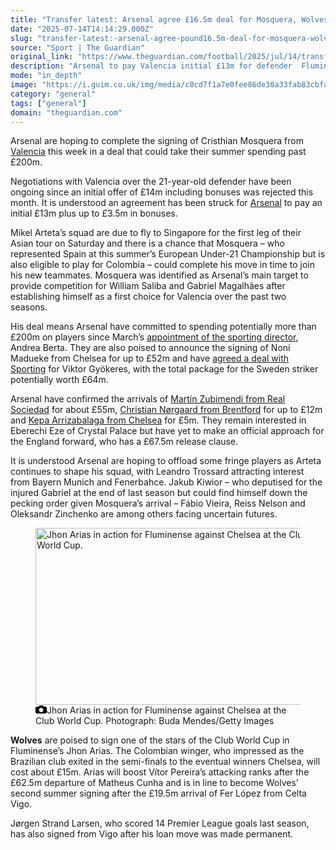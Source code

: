 ```yaml
---
title: "Transfer latest: Arsenal agree £16.5m deal for Mosquera, Wolves poised to sign Arias"
date: "2025-07-14T14:14:29.000Z"
slug: "transfer-latest:-arsenal-agree-pound16.5m-deal-for-mosquera-wolves-poised-to-sign-arias"
source: "Sport | The Guardian"
original_link: "https://www.theguardian.com/football/2025/jul/14/transfer-latest-arsenal-agree-cristhian-mosquera-deal-valencia-wolves-jhon-arias-fluminense"
description: "Arsenal to pay Valencia initial £13m for defender  Fluminense winger Arias impressed at Club World Cup  Arsenal are hoping to complete the signing of Cristhian Mosquera from Valencia this week in a deal that could take their summer spending past £200m. Negotiations with Valencia over the 21-year-old defender have been ongoing since an initial offer of £14m including bonuses was rejected this month. It is understood an agreement has been struck for Arsenal to pay an initial £13m plus up to £3.5m in bonuses.  Continue reading..."
mode: "in_depth"
image: "https://i.guim.co.uk/img/media/c0cd7f1a7e0fee86de30a33fab83cbfa52ee5401/173_101_3028_2423/master/3028.jpg?width=1200&height=630&quality=85&auto=format&fit=crop&overlay-align=bottom%2Cleft&overlay-width=100p&overlay-base64=L2ltZy9zdGF0aWMvb3ZlcmxheXMvdGctZGVmYXVsdC5wbmc&enable=upscale&s=069a2f357eeee9c7c2b75a0c4df4667e"
category: "general"
tags: ["general"]
domain: "theguardian.com"
---
```

<div id="readability-page-1" class="page"><div id="maincontent"><p>Arsenal are hoping to complete the signing of Cristhian Mosquera from <a href="https://www.theguardian.com/football/valencia" data-link-name="in body link" data-component="auto-linked-tag">Valencia</a> this week in a deal that could take their summer spending past £200m.</p><p>Negotiations with Valencia over the 21-year-old defender have been ongoing since an initial offer of £14m including bonuses was rejected this month. It is understood an agreement has been struck for <a href="https://www.theguardian.com/football/arsenal" data-link-name="in body link" data-component="auto-linked-tag">Arsenal</a> to pay an initial £13m plus up to £3.5m in bonuses.</p><figure id="7f8a636e-a3ef-4824-95d9-22dace8075a9" data-spacefinder-role="richLink" data-spacefinder-type="model.dotcomrendering.pageElements.RichLinkBlockElement"><gu-island name="RichLinkComponent" priority="feature" deferuntil="idle" props="{&quot;richLinkIndex&quot;:2,&quot;element&quot;:{&quot;_type&quot;:&quot;model.dotcomrendering.pageElements.RichLinkBlockElement&quot;,&quot;prefix&quot;:&quot;Related: &quot;,&quot;text&quot;:&quot;Football transfer rumours: Alejandro Garnacho rejects Al-Nassr move?&quot;,&quot;elementId&quot;:&quot;7f8a636e-a3ef-4824-95d9-22dace8075a9&quot;,&quot;role&quot;:&quot;richLink&quot;,&quot;url&quot;:&quot;https://www.theguardian.com/football/2025/jul/14/football-transfer-rumours-alejandro-garnacho-rejects-al-nassr-move&quot;},&quot;ajaxUrl&quot;:&quot;https://api.nextgen.guardianapps.co.uk&quot;,&quot;format&quot;:{&quot;design&quot;:0,&quot;display&quot;:0,&quot;theme&quot;:2}}"></gu-island></figure><p>Mikel Arteta’s squad are due to fly to Singapore for the first leg of their Asian tour on Saturday and there is a chance that Mosquera – who represented Spain at this summer’s European Under-21 Championship but is also eligible to play for Colombia – could complete his move in time to join his new teammates. Mosquera was identified as Arsenal’s main target to provide competition for William Saliba and Gabriel Magalhães after establishing himself as a first choice for Valencia over the past two seasons.</p><p>His deal means Arsenal have committed to spending potentially more than £200m on players since March’s <a href="https://www.theguardian.com/football/2025/mar/30/andrea-berta-thrilled-to-be-named-arsenals-new-sporting-director" data-link-name="in body link">appointment of the sporting director</a>, Andrea Berta. They are also poised to announce the signing of Noni Madueke from Chelsea for up to £52m and have <a href="https://www.theguardian.com/football/2025/jul/13/arsenal-agree-635m-viktor-gyokeres-deal-with-sporting-with-add-ons-still-being-discussed" data-link-name="in body link">agreed a deal with Sporting</a> for Viktor Gyökeres, with the total package for the Sweden striker potentially worth £64m.</p><p>Arsenal have confirmed the arrivals of <a href="https://www.theguardian.com/football/2025/jul/06/arsenal-sign-martin-zubimendi-real-madrid-interest-real-sociedad" data-link-name="in body link">Martín Zubimendi from Real Sociedad</a> for about £55m, <a href="https://www.theguardian.com/football/2025/jul/10/arsenal-complete-9m-christian-norgaard-signing-and-step-up-eberechi-eze-chase" data-link-name="in body link">Christian Nørgaard from Brentford</a> for up to £12m and <a href="https://www.theguardian.com/football/2025/jul/01/transfer-latest-arsenal-kepa-arrizabalaga-arteta-west-ham-el-hadji-malick-diouf-slavia-prague" data-link-name="in body link">Kepa Arrizabalaga from Chelsea</a> for £5m. They remain interested in Eberechi Eze of Crystal Palace but have yet to make an official approach for the England forward, who has a £67.5m release clause.</p><p>It is understood Arsenal are hoping to offload some fringe players as Arteta continues to shape his squad, with Leandro Trossard attracting interest from Bayern Munich and Fenerbahce. Jakub Kiwior – who deputised for the injured Gabriel at the end of last season but could find himself down the pecking order given Mosquera’s arrival – Fábio Vieira, Reiss Nelson and Oleksandr Zinchenko are among others facing uncertain futures.</p><figure id="d84544a0-0adf-431e-9b03-428a171a990b" data-spacefinder-role="inline" data-spacefinder-type="model.dotcomrendering.pageElements.ImageBlockElement"><div id="img-2"><picture><source srcset="https://i.guim.co.uk/img/media/1a89823ecc3f1327c109c42baf391c27720e2656/143_118_3506_2223/master/3506.jpg?width=620&amp;dpr=2&amp;s=none&amp;crop=none" media="(min-width: 660px) and (-webkit-min-device-pixel-ratio: 1.25), (min-width: 660px) and (min-resolution: 120dpi)"><source srcset="https://i.guim.co.uk/img/media/1a89823ecc3f1327c109c42baf391c27720e2656/143_118_3506_2223/master/3506.jpg?width=620&amp;dpr=1&amp;s=none&amp;crop=none" media="(min-width: 660px)"><source srcset="https://i.guim.co.uk/img/media/1a89823ecc3f1327c109c42baf391c27720e2656/143_118_3506_2223/master/3506.jpg?width=605&amp;dpr=2&amp;s=none&amp;crop=none" media="(min-width: 480px) and (-webkit-min-device-pixel-ratio: 1.25), (min-width: 480px) and (min-resolution: 120dpi)"><source srcset="https://i.guim.co.uk/img/media/1a89823ecc3f1327c109c42baf391c27720e2656/143_118_3506_2223/master/3506.jpg?width=605&amp;dpr=1&amp;s=none&amp;crop=none" media="(min-width: 480px)"><source srcset="https://i.guim.co.uk/img/media/1a89823ecc3f1327c109c42baf391c27720e2656/143_118_3506_2223/master/3506.jpg?width=445&amp;dpr=2&amp;s=none&amp;crop=none" media="(min-width: 320px) and (-webkit-min-device-pixel-ratio: 1.25), (min-width: 320px) and (min-resolution: 120dpi)"><source srcset="https://i.guim.co.uk/img/media/1a89823ecc3f1327c109c42baf391c27720e2656/143_118_3506_2223/master/3506.jpg?width=445&amp;dpr=1&amp;s=none&amp;crop=none" media="(min-width: 320px)"><img alt="Jhon Arias in action for Fluminense against Chelsea at the Club World Cup." src="https://i.guim.co.uk/img/media/1a89823ecc3f1327c109c42baf391c27720e2656/143_118_3506_2223/master/3506.jpg?width=445&amp;dpr=1&amp;s=none&amp;crop=none" width="445" height="282.154877353109" loading="lazy"></picture></div><figcaption data-spacefinder-role="inline"><span><svg width="18" height="13" viewBox="0 0 18 13"><path d="M18 3.5v8l-1.5 1.5h-15l-1.5-1.5v-8l1.5-1.5h3.5l2-2h4l2 2h3.5l1.5 1.5zm-9 7.5c1.9 0 3.5-1.6 3.5-3.5s-1.6-3.5-3.5-3.5-3.5 1.6-3.5 3.5 1.6 3.5 3.5 3.5z"></path></svg></span><span>Jhon Arias in action for Fluminense against Chelsea at the Club World Cup. </span> Photograph: Buda Mendes/Getty Images</figcaption></figure><p><strong>Wolves</strong> are poised to sign one of the stars of the Club World Cup in Fluminense’s Jhon Arias. The Colombian winger, who impressed as the Brazilian club exited in the semi-finals to the eventual winners Chelsea, will cost about £15m. Arias will boost Vítor Pereira’s attacking ranks after the £62.5m departure of Matheus Cunha and is in line to become Wolves’ second summer signing after the £19.5m arrival of Fer López from Celta Vigo.</p><p>Jørgen Strand Larsen, who scored 14 Premier League goals last season, has also signed from Vigo after his loan move was made permanent.</p></div></div>